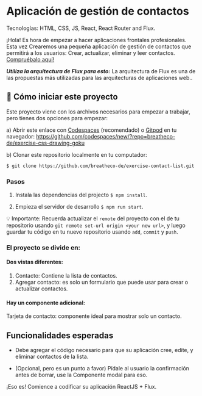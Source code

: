 <!--hide-->
# Aplicación de gestión de contactos
<!--endhide-->

Tecnologías: HTML, CSS, JS, React, React Router and Flux.

¡Hola! Es hora de empezar a hacer aplicaciones frontales profesionales. Esta vez
Crearemos una pequeña aplicación de gestión de contactos que permitirá a los usuarios:
Crear, actualizar, eliminar y leer contactos. [Compruébalo aquí!](https://github.com/breatheco-de/exercise-contact-list/blob/master/preview.gif?raw=true)

***Utiliza la arquitectura de Flux para esto:*** La arquitectura de Flux es una de las propuestas más utilizadas para las arquitecturas de aplicaciones web..

<onlyfor saas="false" withBanner="false">

## 🌱  Cómo iniciar este proyecto

Este proyecto viene con los archivos necesarios para empezar a trabajar, pero tienes dos opciones para empezar:

a) Abrir este enlace con [Codespaces](https://4geeks.com/es/lesson/tutorial-de-github-codespaces) (recomendado) o [Gitpod](https://4geeks.com/es/lesson/como-utilizar-gitpod) en tu navegador: https://github.com/codespaces/new/?repo=breatheco-de/exercise-css-drawing-goku

b) Clonar este repositorio localmente en tu computador:

```sh
$ git clone https://github.com/breatheco-de/exercise-contact-list.git
```

### Pasos

1. Instala las dependencias del projecto `$ npm install`.

2. Empieza el servidor de desarrollo `$ npm run start`.

💡 Importante: Recuerda actualizar el `remote` del proyecto con el de tu repositorio usando `git remote set-url origin <your new url>`, y luego guardar tu código en tu nuevo repositorio usando `add`, `commit` y `push`.

</onlyfor>

### El proyecto se divide en:

#### Dos vistas diferentes:

1. Contacto: Contiene la lista de contactos.
2. Agregar contacto: es solo un formulario que puede usar para crear o actualizar contactos.

#### Hay un componente adicional:
Tarjeta de contacto: componente ideal para mostrar solo un contacto.

## Funcionalidades esperadas

- Debe agregar el código necesario para que su aplicación cree, edite,
y eliminar contactos de la lista.

- (Opcional, pero es un punto a favor) Pídale al usuario la confirmación antes de borrar, use la
Componente modal para eso.




¡Eso es! Comience a codificar su aplicación ReactJS + Flux.

